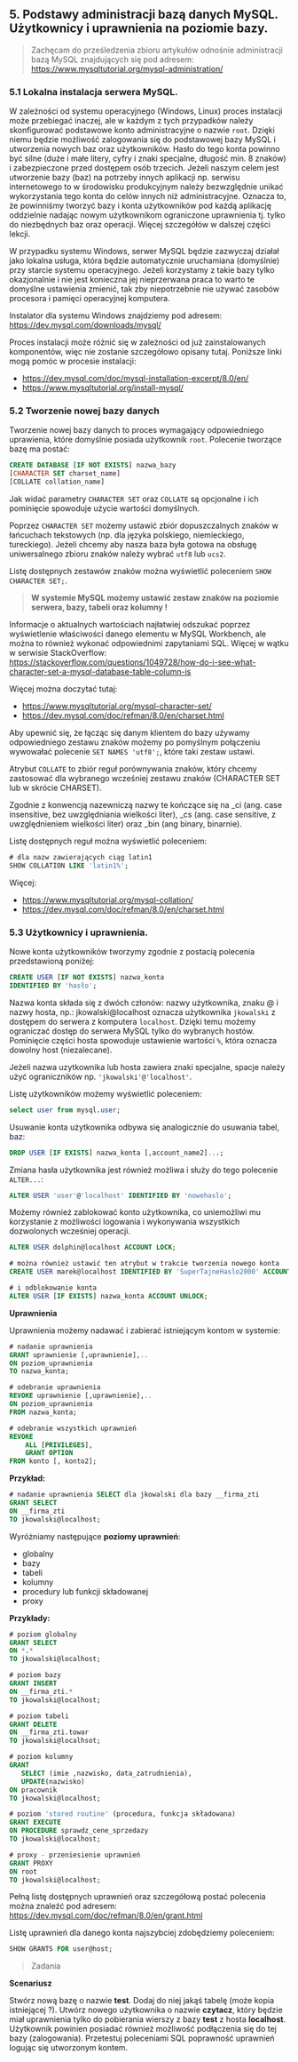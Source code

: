 ## **5. Podstawy administracji bazą danych MySQL. Użytkownicy i uprawnienia na poziomie bazy.**

> Zachęcam do prześledzenia zbioru artykułów odnośnie administracji bazą MySQL znajdujących się pod adresem: https://www.mysqltutorial.org/mysql-administration/

### **5.1 Lokalna instalacja serwera MySQL.**

W zależności od systemu operacyjnego (Windows, Linux) proces instalacji może przebiegać inaczej, ale w każdym z tych przypadków należy skonfigurować podstawowe konto administracyjne o nazwie `root`. Dzięki niemu będzie możliwość zalogowania się do podstawowej bazy MySQL i utworzenia nowych baz oraz użytkowników. Hasło do tego konta powinno być silne (duże i małe litery, cyfry i znaki specjalne, długość min. 8 znaków) i zabezpieczone przed dostępem osób trzecich. Jeżeli naszym celem jest utworzenie bazy (baz) na potrzeby innych aplikacji np. serwisu internetowego to w środowisku produkcyjnym należy bezwzględnie unikać wykorzystania tego konta do celów innych niż administracyjne. Oznacza to, że powinniśmy tworzyć bazy i konta użytkowników pod każdą aplikację oddzielnie nadając nowym użytkownikom ograniczone uprawnienia tj. tylko do niezbędnych baz oraz operacji. Więcej szczegółów w dalszej części lekcji.

W przypadku systemu Windows, serwer MySQL będzie zazwyczaj działał jako lokalna usługa, która będzie automatycznie uruchamiana (domyślnie) przy starcie systemu operacyjnego. Jeżeli korzystamy z takie bazy tylko okazjonalnie i nie jest konieczna jej nieprzerwana praca to warto te domyślne ustawienia zmienić, tak zby niepotrzebnie nie używać zasobów procesora i pamięci operacyjnej komputera.


Instalator dla systemu Windows znajdziemy pod adresem: https://dev.mysql.com/downloads/mysql/

Proces instalacji może różnić się w zależności od już zainstalowanych komponentów, więc nie zostanie szczegółowo opisany tutaj. Poniższe linki mogą pomóc w procesie instalacji:
* https://dev.mysql.com/doc/mysql-installation-excerpt/8.0/en/
* https://www.mysqltutorial.org/install-mysql/

### **5.2 Tworzenie nowej bazy danych**

Tworzenie nowej bazy danych to proces wymagający odpowiedniego uprawienia, które domyślnie posiada użytkownik `root`. Polecenie tworzące bazę ma postać:

```sql
CREATE DATABASE [IF NOT EXISTS] nazwa_bazy
[CHARACTER SET charset_name]
[COLLATE collation_name]
```

Jak widać parametry `CHARACTER SET` oraz `COLLATE` są opcjonalne i ich pominięcie spowoduje użycie wartości domyślnych.

Poprzez `CHARACTER SET` możemy ustawić zbiór dopuszczalnych znaków w łańcuchach tekstowych (np. dla języka polskiego, niemieckiego, tureckiego). Jeżeli chcemy aby nasza baza była gotowa na obsługę uniwersalnego zbioru znaków należy wybrać `utf8` lub `ucs2`.

Listę dostępnych zestawów znaków można wyświetlić poleceniem `SHOW CHARACTER SET;`.

> **W systemie MySQL możemy ustawić zestaw znaków na poziomie serwera, bazy, tabeli oraz kolumny !**

Informacje o aktualnych wartościach najłatwiej odszukać poprzez wyświetlenie właściwości danego elementu w MySQL Workbench, ale można to również wykonać odpowiednimi zapytaniami SQL. Więcej w wątku w serwisie StackOverflow: https://stackoverflow.com/questions/1049728/how-do-i-see-what-character-set-a-mysql-database-table-column-is



Więcej można doczytać tutaj:
* https://www.mysqltutorial.org/mysql-character-set/
* https://dev.mysql.com/doc/refman/8.0/en/charset.html

Aby upewnić się, że łącząc się danym klientem do bazy używamy odpowiedniego zestawu znaków możemy po pomyślnym połączeniu wywowałać polecenie `SET NAMES 'utf8';`, które taki zestaw ustawi.

Atrybut `COLLATE` to zbiór reguł porównywania znaków, który chcemy zastosować dla wybranego wcześniej zestawu znaków (CHARACTER SET lub w skrócie CHARSET).

Zgodnie z konwencją nazewniczą nazwy te kończące się na _ci (ang. case insensitive, bez uwzględniania wielkości liter), _cs (ang. case sensitive, z uwzględnieniem wielkości liter) oraz _bin (ang binary, binarnie).

Listę dostępnych reguł można wyświetlić poleceniem:
```sql
# dla nazw zawierających ciąg latin1
SHOW COLLATION LIKE 'latin1%';
```

Więcej:
* https://www.mysqltutorial.org/mysql-collation/
* https://dev.mysql.com/doc/refman/8.0/en/charset.html

### **5.3 Użytkownicy i uprawnienia.**


Nowe konta użytkowników tworzymy zgodnie z postacią polecenia przedstawioną poniżej:

```sql
CREATE USER [IF NOT EXISTS] nazwa_konta
IDENTIFIED BY 'hasło';
```

Nazwa konta składa się z dwóch członów: nazwy użytkownika, znaku @ i nazwy hosta, np.: jkowalski@localhost oznacza użytkownika `jkowalski` z dostępem do serwera z komputera `localhost`. Dzięki temu możemy ograniczać dostęp do serwera MySQL tylko do wybranych hostów. Pominięcie części hosta spowoduje ustawienie wartości `%`, która oznacza dowolny host (niezalecane). 

Jeżeli nazwa uzytkownika lub hosta zawiera znaki specjalne, spacje należy użyć ograniczników np. `'jkowalski'@'localhost'`.

Listę użytkowników możemy wyświetlić poleceniem:
```sql
select user from mysql.user;
```

Usuwanie konta użytkownika odbywa się analogicznie do usuwania tabel, baz:
```sql
DROP USER [IF EXISTS] nazwa_konta [,account_name2]...;
```

Zmiana hasła użytkownika jest również możliwa i służy do tego polecenie `ALTER...`:
```sql
ALTER USER 'user'@'localhost' IDENTIFIED BY 'nowehaslo';
```

Możemy również zablokować konto użytkownika, co uniemożliwi mu korzystanie z możliwości logowania i wykonywania wszystkich dozwolonych wcześniej operacji.

```sql
ALTER USER dolphin@localhost ACCOUNT LOCK;

# można również ustawić ten atrybut w trakcie tworzenia nowego konta
CREATE USER marek@localhost IDENTIFIED BY 'SuperTajneHaslo2000' ACCOUNT LOCK;

# i odblokowanie konta
ALTER USER [IF EXISTS] nazwa_konta ACCOUNT UNLOCK;
```

**Uprawnienia**

Uprawnienia możemy nadawać i zabierać istniejącym kontom w systemie:

```sql
# nadanie uprawnienia
GRANT uprawnienie [,uprawnienie],.. 
ON poziom_uprawnienia 
TO nazwa_konta;

# odebranie uprawnienia
REVOKE uprawnienie [,uprawnienie],.. 
ON poziom_uprawnienia 
FROM nazwa_konta;

# odebranie wszystkich uprawnień
REVOKE 
    ALL [PRIVILEGES], 
    GRANT OPTION 
FROM konto [, konto2];
```

**Przykład:**
```sql
# nadanie uprawnienia SELECT dla jkowalski dla bazy __firma_zti
GRANT SELECT
ON __firma_zti
TO jkowalski@localhost;
```

Wyróżniamy następujące **poziomy uprawnień**:
* globalny
* bazy
* tabeli
* kolumny
* procedury lub funkcji składowanej
* proxy

**Przykłady:**
```sql
# poziom globalny
GRANT SELECT 
ON *.* 
TO jkowalski@localhost;

# poziom bazy
GRANT INSERT 
ON __firma_zti.* 
TO jkowalski@localhost;

# poziom tabeli
GRANT DELETE 
ON __firma_zti.towar 
TO jkowalski@localhsot;

# poziom kolumny
GRANT 
   SELECT (imie ,nazwisko, data_zatrudnienia), 
   UPDATE(nazwisko) 
ON pracownik 
TO jkowalski@localhost;

# poziom 'stored routine' (procedura, funkcja składowana)
GRANT EXECUTE 
ON PROCEDURE sprawdz_cene_sprzedazy 
TO jkowalski@localhost;

# proxy - przeniesienie uprawnień
GRANT PROXY 
ON root 
TO jkowalski@localhost;
```

Pełną listę dostępnych uprawnień oraz szczegółową postać polecenia można znaleźć pod adresem: https://dev.mysql.com/doc/refman/8.0/en/grant.html


Listę uprawnień dla danego konta najszybciej zdobędziemy poleceniem:
```sql
SHOW GRANTS FOR user@host;
```


> Zadania

**Scenariusz**

Stwórz nową bazę o nazwie **test**. Dodaj do niej jakąś tabelę (może kopia istniejącej ?). Utwórz nowego użytkownika o nazwie **czytacz**, który będzie miał uprawnienia tylko do pobierania wierszy z bazy **test** z hosta **localhost**. Użytkownik powinien posiadać również możliwość podłączenia się do tej bazy (zalogowania). Przetestuj poleceniami SQL poprawność uprawnień logując się utworzonym kontem.